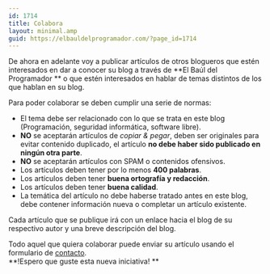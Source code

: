 ```yaml
---
id: 1714
title: Colabora
layout: minimal.amp
guid: https://elbauldelprogramador.com/?page_id=1714
---
```

De ahora en adelante voy a publicar artículos de otros blogueros que estén interesados en dar a conocer su blog a través de **El Baúl del Programador ** o que estén interesados en hablar de temas distintos de los que hablan en su blog.

Para poder colaborar se deben cumplir una serie de normas:

  * El tema debe ser relacionado con lo que se trata en este blog (Programación, seguridad informática, software libre).
  * **NO** se aceptarán artículos de *copiar & pegar*, deben ser originales para evitar contenido duplicado, el artículo **no debe haber sido publicado en ningún otra parte**.
  * **NO** se aceptarán artículos con SPAM o contenidos ofensivos.
  * Los artículos deben tener por lo menos **400 palabras**.
  * Los artículos deben tener **buena ortografía y redacción**.
  * Los artículos deben tener **buena calidad**.
  * La temática del artículo no debe haberse tratado antes en este blog, debe contener información nueva o completar un artículo existente.

Cada artículo que se publique irá con un enlace hacia el blog de su respectivo autor y una breve descripción del blog.

Todo aquel que quiera colaborar puede enviar su artículo usando el formulario de [contacto][1].  
**!Espero que guste esta nueva iniciativa! **



 [1]: /contacto/
